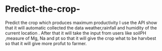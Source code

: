 # Predict-the-crop-
Predict the crop  which produces maximum productivity
I use the API show that it will automatic collected the data weather,rainfall and humidity of the current location .
After that it will take the input from users like soilPH ,measure of Mg, Na and pt so that it will give the crop what to be harvbest so that it will give more profut to farmer.
